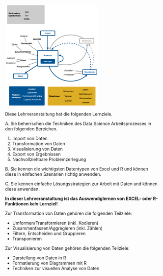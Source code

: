 <div class="col-md-12 text-center">
<img src="https://github.com/dxiai/ct-resourcen/blob/main/bilder/DXI_big_picture/DXI_big_picture.png?raw=true" width="60%">
</div>

Diese Lehrveranstaltung hat die folgenden Lernziele. 

A. Sie beherrschen die Techniken des Data Science Arbeitsprozesses in den folgenden Bereichen.

  1. Import von Daten
  2. Transformation von Daten
  3. Visualisierung von Daten
  4. Export von Ergebnissen
  5. Nachvollziehbare Problemzerlegung

B. Sie kennen die wichtigsten Datentypen von Excel und R und können diese in einfachen Szenarien richtig anwenden. 

C. Sie kennen einfache Lösungsstrategien zur Arbeit mit Daten und können diese anwenden.

**In dieser Lehrveranstaltung ist das Auswendiglernen von EXCEL- oder R-Funktionen *kein* Lernziel!** 

Zur Transformation von Daten gehören die folgenden Teilziele:

* Umformen/Transformieren (inkl. Kodieren)
* Zusammenfassen/Aggregieren (inkl. Zählen)
* Filtern, Entscheiden und Gruppieren
* Transponieren

Zur Visualisierung von Daten gehören die folgenden Teilziele:

* Darstellung von Daten in R
* Formatierung von Diagrammen mit R
* Techniken zur visuellen Analyse von Daten


